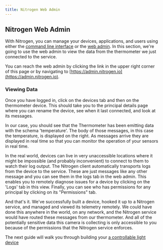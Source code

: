 ```yaml
---
title: Nitrogen Web Admin
---
```


## Nitrogen Web Admin

With Nitrogen, you can manage your devices, applications, and users using either the [command line interface](/docs/tools/cli.html) or the [web admin](https://admin.nitrogen.io). In this section, we're going to use the web admin to view the data from the thermometer we just connected to the service.

You can reach the web admin by clicking the link in the upper right corner of this page or by navigating to [https://admin.nitrogen.io](https://admin.nitrogen.io).

### Viewing Data

Once you have logged in, click on the devices tab and then on the thermometer device. This should take you to the principal details page where you can rename the device, see when it last connected, and look at its messages.

In our case, you should see that the Thermometer has been emitting data with the schema 'temperature'. The body of those messages, in this case the temperature, is displayed on the right. As messages arrive they are displayed in real time so that you can monitor the operation of your sensors in real time.

In the real world, devices can live in very unaccessible locations where it might be impossible (and probably inconvenient) to connect to them to watch their log output. The Nitrogen client automatically transports logs from the device to the service. These are just messages like any other message and you can see them in the logs tab in the web admin. This enables you to remotely diagnose issues for a device by clicking on the 'Logs' tab in this view. Finally, you can see who has permissions for any principal by clicking on its "Permissions" tab.

And that's it. We've successfully built a device, hooked it up to a Nitrogen service, and managed and viewed its telemetry remotely. We could have done this anywhere in the world, on any network, and the Nitrogen service would have routed these messages from our thermometer. And all of the potentially sensitive data this camera is collecting is only accessible to you because of the permissions that the Nitrogen service enforces.

The next guide will walk you through building your [a controllable light device](/guides/light/setup.html)